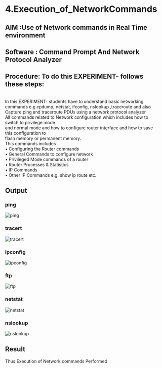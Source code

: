 # 4.Execution_of_NetworkCommands
## AIM :Use of Network commands in Real Time environment
## Software : Command Prompt And Network Protocol Analyzer
## Procedure: To do this EXPERIMENT- follows these steps:
<BR>
In this EXPERIMENT- students have to understand basic networking commands e.g cpdump, netstat, ifconfig, nslookup ,traceroute and also Capture ping and traceroute PDUs using a network protocol analyzer 
<BR>
All commands related to Network configuration which includes how to switch to privilege mode
<BR>
and normal mode and how to configure router interface and how to save this configuration to
<BR>
flash memory or permanent memory.
<BR>
This commands includes
<BR>
• Configuring the Router commands
<BR>
• General Commands to configure network
<BR>
• Privileged Mode commands of a router 
<BR>
• Router Processes & Statistics
<BR>
• IP Commands
<BR>
• Other IP Commands e.g. show ip route etc.
<BR>

## Output
### ping
![ping](https://github.com/user-attachments/assets/344c4f41-eeba-41ac-a224-e0ee9caee84e)

### tracert
![tracert](https://github.com/user-attachments/assets/51de4662-2595-440c-880b-646e828ac851)

### ipconfig
![ipconfig](https://github.com/user-attachments/assets/e30eed63-f933-458f-87c5-09cbbfee171f)

### ftp
![ftp](https://github.com/user-attachments/assets/7a9f8011-24c9-406d-98c9-e2bb4a5de12a)

### netstat
![netstat](https://github.com/user-attachments/assets/a8155e59-44c5-4bf8-adc1-8dc330453a17)

### nslookup
![nslookup](https://github.com/user-attachments/assets/1c7d4cb8-b758-4873-a041-9a4b1f1cf4e2)

## Result
Thus Execution of Network commands Performed 
